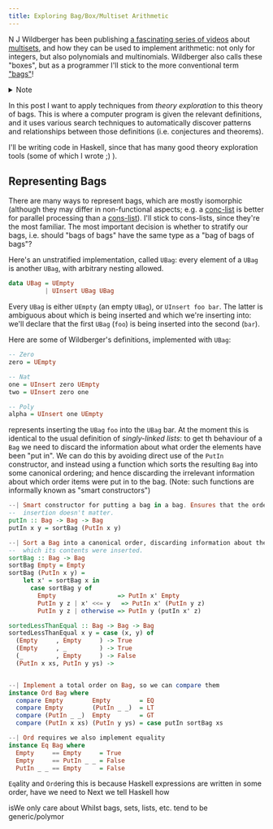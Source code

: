 ```yaml
---
title: Exploring Bag/Box/Multiset Arithmetic
---
```


N J Wildberger has been publishing [a fascinating series of
videos](https://www.youtube.com/watch?v=4xoF2SRp194&list=PL5A714C94D40392AB&index=262)
about [multisets](https://en.wikipedia.org/wiki/Multiset), and how they can be
used to implement arithmetic: not only for integers, but also polynomials and
multinomials. Wildberger also calls these "boxes", but as a programmer I'll
stick to the more conventional term
["bags"](https://www.nist.gov/dads/HTML/bag.html)!

<details class="odd">
 <summary>Note</summary>

The linked video is titled "part 2", and is more than 200 videos deep into
Wildberger's "Math Foundations" playlist; nevertheless, it is the start of a
contiguous series on multiset arithmetic. The "part 1" seems to be [Multisets
and a new framework for
arithmetic](https://www.youtube.com/watch?v=vZ5ItJkfLy4&list=PL5A714C94D40392AB&index=190),
which was made a several years earlier and has subtle differences in approach
(e.g. using multisets of "marks", like a tally system; whilst the later series
simplifies to be multisets of zero)

</details>

In this post I want to apply techniques from *theory exploration* to this theory
of bags. This is where a computer program is given the relevant definitions, and
it uses various search techniques to automatically discover patterns and
relationships between those definitions (i.e. conjectures and theorems).

I'll be writing code in Haskell, since that has many good theory exploration
tools (some of which I wrote ;) ).

## Representing Bags ##

There are many ways to represent bags, which are mostly isomorphic (although
they may differ in non-functional aspects; e.g. a
[conc-list](https://en.wikipedia.org/wiki/Conc-tree_list) is better for parallel
processing than a [cons-list](https://en.wikipedia.org/wiki/Cons#Lists)). I'll
stick to cons-lists, since they're the most familiar. The most important
decision is whether to stratify our bags, i.e. should "bags of bags" have the
same type as a "bag of bags of bags"?

Here's an unstratified implementation, called `UBag`: every element of a `UBag`
is another `UBag`, with arbitrary nesting allowed.

```haskell
data UBag = UEmpty
          | UInsert UBag UBag
```

Every `UBag` is either `UEmpty` (an empty `UBag`), or `UInsert foo bar`. The
latter is ambiguous about which is being inserted and which we're inserting
into: we'll declare that the first `UBag` (`foo`) is being inserted into the
second (`bar`).

Here are some of Wildberger's definitions, implemented with `UBag`:

```haskell
-- Zero
zero = UEmpty

-- Nat
one = UInsert zero UEmpty
two = UInsert zero one

-- Poly
alpha = UInsert one UEmpty
```

represents inserting the `UBag` `foo` into the `UBag` bar.
At the moment this is identical to the usual definition of *singly-linked
lists*: to get th behaviour of a `Bag` we need to discard the information about
what order the elements have been "put in". We can do this by avoiding direct
use of the `PutIn` constructor, and instead using a function which sorts the
resulting `Bag` into some canonical ordering; and hence discarding the
irrelevant information about which order items were put in to the bag. (Note:
such functions are informally known as "smart constructors")

```haskell
--| Smart constructor for putting a bag in a bag. Ensures that the order of
--  insertion doesn't matter.
putIn :: Bag -> Bag -> Bag
putIn x y = sortBag (PutIn x y)

--| Sort a Bag into a canonical order, discarding information about the order in
--  which its contents were inserted.
sortBag :: Bag -> Bag
sortBag Empty = Empty
sortBag (PutIn x y) =
    let x' = sortBag x in
      case sortBag y of
        Empty                 => PutIn x' Empty
        PutIn y z | x' <<= y   => PutIn x' (PutIn y z)
        PutIn y z | otherwise => PutIn y (putIn x' z)

sortedLessThanEqual :: Bag -> Bag -> Bag
sortedLessThanEqual x y = case (x, y) of
  (Empty     , Empty     ) -> True
  (Empty     , _         ) -> True
  (_         , Empty     ) -> False
  (PutIn x xs, PutIn y ys) ->


--| Implement a total order on Bag, so we can compare them
instance Ord Bag where
  compare Empty        Empty        = EQ
  compare Empty        (PutIn _ _)  = LT
  compare (PutIn _ _)  Empty        = GT
  compare (PutIn x xs) (PutIn y ys) = case putIn sortBag xs

--| Ord requires we also implement equality
instance Eq Bag where
  Empty     == Empty     = True
  Empty     == PutIn _ _ = False
  PutIn _ _ == Empty     = False

```

`Eq`ality and `Ord`ering this is because Haskell expressions are written in some order, have we need to Next we tell Haskell how

isWe only care about
Whilst bags, sets,
lists, etc. tend to be generic/polymor
